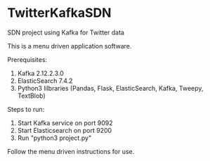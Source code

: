 # TwitterKafkaSDN
SDN project using Kafka for Twitter data

This is a menu driven application software.

Prerequisites:
1. Kafka 2.12.2.3.0
2. ElasticSearch 7.4.2
3. Python3 lilbraries (Pandas, Flask, ElasticSearch, Kafka, Tweepy, TextBlob)

Steps to run:
1. Start Kafka service on port 9092
2. Start Elasticsearch on port 9200
3. Run "python3 project.py"

Follow the menu driven instructions for use.

